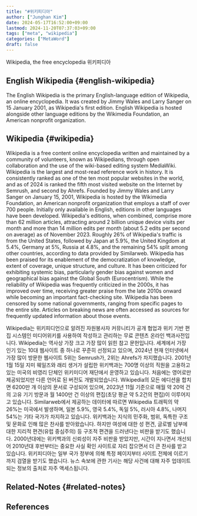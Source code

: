 ```yaml
---
title: "#위키피디아"
author: ["Junghan Kim"]
date: 2024-05-17T16:52:00+09:00
lastmod: 2024-11-20T07:37:03+09:00
tags: ["meta", "wikipedia"]
categories: ["MetaWord"]
draft: false
---
```


Wikipedia, the free encyclopedia 위키피디아


## English Wikipedia {#english-wikipedia}

The English Wikipedia is the primary English-language edition of Wikipedia, an online encyclopedia. It was created by Jimmy Wales and Larry Sanger on 15 January 2001, as Wikipedia's first edition. English Wikipedia is hosted alongside other language editions by the Wikimedia Foundation, an American nonprofit organization.


## Wikipedia {#wikipedia}

Wikipedia is a free content online encyclopedia written and maintained by a community of volunteers, known as Wikipedians, through open collaboration and the use of the wiki-based editing system MediaWiki. Wikipedia is the largest and most-read reference work in history. It is consistently ranked as one of the ten most popular websites in the world, and as of 2024 is ranked the fifth most visited website on the Internet by Semrush, and second by Ahrefs. Founded by Jimmy Wales and Larry Sanger on January 15, 2001, Wikipedia is hosted by the Wikimedia Foundation, an American nonprofit organization that employs a staff of over 700 people. Initially only available in English, editions in other languages have been developed. Wikipedia's editions, when combined, comprise more than 62 million articles, attracting around 2 billion unique device visits per month and more than 14 million edits per month (about 5.2 edits per second on average) as of November 2023. Roughly 26% of Wikipedia's traffic is from the United States, followed by Japan at 5.9%, the United Kingdom at 5.4%, Germany at 5%, Russia at 4.8%, and the remaining 54% split among other countries, according to data provided by Similarweb. Wikipedia has been praised for its enablement of the democratization of knowledge, extent of coverage, unique structure, and culture. It has been criticized for exhibiting systemic bias, particularly gender bias against women and geographical bias against the Global South (Eurocentrism). While the reliability of Wikipedia was frequently criticized in the 2000s, it has improved over time, receiving greater praise from the late 2010s onward while becoming an important fact-checking site. Wikipedia has been censored by some national governments, ranging from specific pages to the entire site. Articles on breaking news are often accessed as sources for frequently updated information about those events.

Wikipedia는 위키피디언으로 알려진 자원봉사자 커뮤니티가 공개 협업과 위키 기반 편집 시스템인 미디어위키를 사용하여 작성하고 관리하는 무료 콘텐츠 온라인 백과사전입니다. Wikipedia는 역사상 가장 크고 가장 많이 읽힌 참고 문헌입니다. 세계에서 가장 인기 있는 10대 웹사이트 중 하나로 꾸준히 선정되고 있으며, 2024년 현재 인터넷에서 가장 많이 방문한 웹사이트 5위는 Semrush가, 2위는 Ahrefs가 차지했습니다. 2001년 1월 15일 지미 웨일즈와 래리 생거가 설립한 위키백과는 700명 이상의 직원을 고용하고 있는 미국의 비영리 단체인 위키미디어 재단에서 운영하고 있습니다. 처음에는 영어로만 제공되었지만 다른 언어로 된 버전도 개발되었습니다. Wikipedia의 모든 에디션을 합치면 6200만 개 이상의 문서로 구성되어 있으며, 2023년 11월 기준으로 매월 약 20억 건의 고유 기기 방문과 월 1400만 건 이상의 편집(초당 평균 약 5.2건의 편집)이 이루어지고 있습니다. Similarweb에서 제공하는 데이터에 따르면 Wikipedia 트래픽의 약 26%는 미국에서 발생하며, 일본 5.9%, 영국 5.4%, 독일 5%, 러시아 4.8%, 나머지 54%는 기타 국가가 차지하고 있습니다. 위키백과는 지식의 민주화, 범위, 독특한 구조 및 문화로 인해 많은 찬사를 받아왔습니다. 하지만 여성에 대한 성 편견, 글로벌 남부에 대한 지리적 편견(유럽 중심주의) 등 구조적 편견을 드러낸다는 비판을 받기도 했습니다. 2000년대에는 위키백과의 신뢰성이 자주 비판을 받았지만, 시간이 지나면서 개선되어 2010년대 후반부터는 중요한 사실 확인 사이트로 자리 잡으면서 더 큰 찬사를 받고 있습니다. 위키피디아는 일부 국가 정부에 의해 특정 페이지부터 사이트 전체에 이르기까지 검열을 받기도 했습니다. 뉴스 속보에 관한 기사는 해당 사건에 대해 자주 업데이트되는 정보의 출처로 자주 액세스됩니다.


## Related-Notes {#related-notes}

## References

<style>.csl-entry{text-indent: -1.5em; margin-left: 1.5em;}</style><div class="csl-bib-body">
</div>
